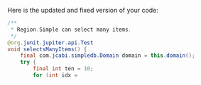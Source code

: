 Here is the updated and fixed version of your code:

```java
/**
 * Region.Simple can select many items.
 */
@org.junit.jupiter.api.Test
void selectsManyItems() {
    final com.jcabi.simpledb.Domain domain = this.domain();
    try {
        final int ten = 10;
        for (int idx = 
```